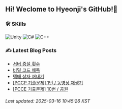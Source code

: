## Hi! Weclome to Hyeonji's GitHub!🌱
### 🛠️ SKills
![Unity](https://img.shields.io/badge/unity-%23000000.svg?style=for-the-badge&logo=unity&logoColor=white)
![C#](https://img.shields.io/badge/c%23-%23239120.svg?style=for-the-badge&logo=csharp&logoColor=white)
![C++](https://img.shields.io/badge/c++-%2300599C.svg?style=for-the-badge&logo=c%2B%2B&logoColor=white)

### ✍️ Latest Blog Posts
<!-- BLOG-POST-LIST:START -->
- [서버 증설 횟수](http://jjrdd.tistory.com/271)
- [비밀 코드 해독](http://jjrdd.tistory.com/270)
- [택배 상자 꺼내기](http://jjrdd.tistory.com/269)
- [[PCCP 기출문제] 1번 / 동영상 재생기](http://jjrdd.tistory.com/268)
- [[PCCE 기출문제] 10번 / 공원](http://jjrdd.tistory.com/267)

###### Last updated: 2025-03-16 10:45:26 KST
<!-- BLOG-POST-LIST:END -->
